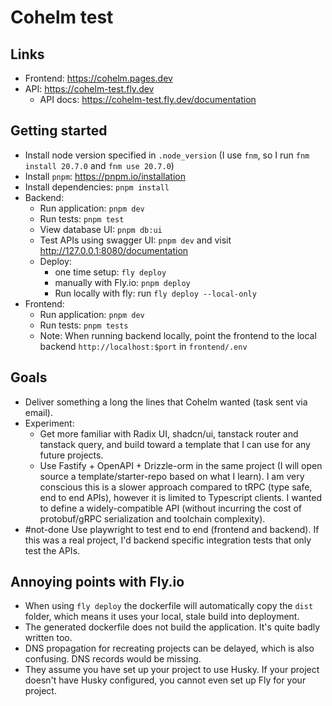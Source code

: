 # Cohelm test

## Links
- Frontend: https://cohelm.pages.dev
- API: https://cohelm-test.fly.dev
  - API docs: https://cohelm-test.fly.dev/documentation

## Getting started

- Install node version specified in `.node_version` (I use `fnm`, so I run `fnm install 20.7.0` and `fnm use 20.7.0`)
- Install `pnpm`: https://pnpm.io/installation
- Install dependencies: `pnpm install`
- Backend:
  - Run application: `pnpm dev`
  - Run tests: `pnpm test`
  - View database UI: `pnpm db:ui`
  - Test APIs using swagger UI: `pnpm dev` and visit http://127.0.0.1:8080/documentation
  - Deploy: 
    - one time setup: `fly deploy`
    - manually with Fly.io: `pnpm deploy`
    - Run locally with fly: run `fly deploy --local-only`
- Frontend:
  - Run application: `pnpm dev`
  - Run tests: `pnpm tests`
  - Note: When running backend locally, point the frontend to the local backend `http://localhost:$port` in `frontend/.env`

## Goals
- Deliver something a long the lines that Cohelm wanted (task sent via email).
- Experiment:
  - Get more familiar with Radix UI, shadcn/ui, tanstack router and tanstack query, and build toward a template that I can use for any future projects.
  - Use Fastify + OpenAPI + Drizzle-orm in the same project (I will open source a template/starter-repo based on what I learn). I am very conscious this is a slower approach compared to tRPC (type safe, end to end APIs), however it is limited to Typescript clients. I wanted to define a widely-compatible API (without incurring the cost of protobuf/gRPC serialization and toolchain complexity).
- #not-done Use playwright to test end to end (frontend and backend). If this was a real project, I'd backend specific integration tests that only test the APIs.

## Annoying points with Fly.io
- When using `fly deploy` the dockerfile will automatically copy the `dist` folder, which means it uses your local, stale build into deployment. 
- The generated dockerfile does not build the application. It's quite badly written too.
- DNS propagation for recreating projects can be delayed, which is also confusing. DNS records would be missing.
- They assume you have set up your project to use Husky. If your project doesn't have Husky configured, you cannot even set up Fly for your project.
